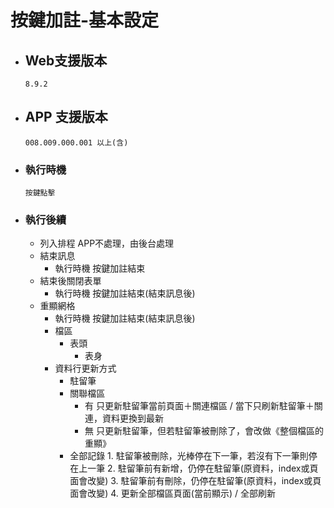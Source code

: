 # 按鍵加註-基本設定

* ## Web支援版本
  
      8.9.2

* ## APP 支援版本

      008.009.000.001 以上(含)

* ### 執行時機

      按鍵點擊

* ### 執行後續

  * 列入排程
      APP不處理，由後台處理
  * 結束訊息
    * 執行時機
            按鍵加註結束
  * 結束後關閉表單
    * 執行時機
            按鍵加註結束(結束訊息後)
  * 重顯網格
    * 執行時機
            按鍵加註結束(結束訊息後)
    * 檔區
      * 表頭
        * 表身
    * 資料行更新方式
      * 駐留筆
      * 關聯檔區
        * 有
              只更新駐留筆當前頁面＋關連檔區 / 當下只刷新駐留筆＋關連，資料更換到最新
        * 無
              只更新駐留筆，但若駐留筆被刪除了，會改做《整個檔區的重顯》
      * 全部記錄
            1. 駐留筆被刪除，光棒停在下一筆，若沒有下一筆則停在上一筆
            2. 駐留筆前有新增，仍停在駐留筆(原資料，index或頁面會改變)
            3. 駐留筆前有刪除，仍停在駐留筆(原資料，index或頁面會改變)
            4. 更新全部檔區頁面(當前顯示) / 全部刷新
